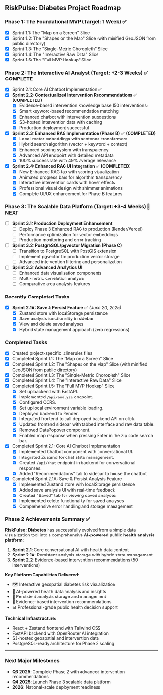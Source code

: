 ## RiskPulse: Diabetes Project Roadmap

### Phase 1: The Foundational MVP (Target: 1 Week) ✅
- [x] Sprint 1.1: The "Map on a Screen" Slice
- [x] Sprint 1.2: The "Shapes on the Map" Slice (with minified GeoJSON from public directory)
- [x] Sprint 1.3: The "Single-Metric Choropleth" Slice
- [x] Sprint 1.4: The "Interactive Raw Data" Slice
- [x] Sprint 1.5: The "Full MVP Hookup" Slice

### Phase 2: The Interactive AI Analyst (Target: +2-3 Weeks) ✅ COMPLETE
- [x] Sprint 2.1: Core AI Chatbot Implementation ✅
- [x] **Sprint 2.2: Contextualized Intervention Recommendations** ✅ **(COMPLETED)**
  - [x] Evidence-based intervention knowledge base (50 interventions)
  - [x] Smart keyword-based recommendation matching
  - [x] Enhanced chatbot with intervention suggestions
  - [x] S3-hosted intervention data with caching
  - [x] Production deployment successful
- [x] **Sprint 2.3: Enhanced RAG Implementation (Phase B)** ✅ **(COMPLETED)**
  - [x] Local vector embeddings with sentence-transformers
  - [x] Hybrid search algorithm (vector + keyword + context)
  - [x] Enhanced scoring system with transparency
  - [x] Advanced API endpoint with detailed metadata
  - [x] 100% success rate with 49% average relevance
- [x] **Sprint 2.4: Enhanced RAG UI Integration** ✅ **(COMPLETED)**
  - [x] New Enhanced RAG tab with scoring visualization
  - [x] Animated progress bars for algorithm transparency
  - [x] Interactive intervention cards with hover effects
  - [x] Professional visual design with shimmer animations
  - [x] Complete UI/UX enhancement for Phase B features

### Phase 3: The Scalable Data Platform (Target: +3-4 Weeks) 🚀 NEXT
- [ ] **Sprint 3.1: Production Deployment Enhancement**
  - [ ] Deploy Phase B Enhanced RAG to production (Render/Vercel)
  - [ ] Performance optimization for vector embeddings
  - [ ] Production monitoring and error tracking
- [ ] **Sprint 3.2: PostgreSQL/pgvector Migration (Phase C)**
  - [ ] Transition to PostgreSQL with PostGIS extension
  - [ ] Implement pgvector for production vector storage
  - [ ] Advanced intervention filtering and personalization
- [ ] **Sprint 3.3: Advanced Analytics UI**
  - [ ] Enhanced data visualization components
  - [ ] Multi-metric correlation analysis
  - [ ] Comparative area analysis features

### Recently Completed Tasks
- [x] **Sprint 2.1A: Save & Persist Feature** ✅ *(June 20, 2025)*
  - [x] Zustand store with localStorage persistence
  - [x] Save analysis functionality in sidebar
  - [x] View and delete saved analyses
  - [x] Hybrid state management approach (zero regressions)

### Completed Tasks
- [x] Created project-specific .clinerules files
- [x] Completed Sprint 1.1: The "Map on a Screen" Slice
- [x] Completed Sprint 1.2: The "Shapes on the Map" Slice (with minified GeoJSON from public directory)
- [x] Completed Sprint 1.3: The "Single-Metric Choropleth" Slice
- [x] Completed Sprint 1.4: The "Interactive Raw Data" Slice
- [x] Completed Sprint 1.5: The "Full MVP Hookup" Slice
    - [x] Set up backend with FastAPI.
    - [x] Implemented `/api/analyze` endpoint.
    - [x] Configured CORS.
    - [x] Set up local environment variable loading.
    - [x] Deployed backend to Render.
    - [x] Integrated frontend to call deployed backend API on click.
    - [x] Updated frontend sidebar with tabbed interface and raw data table.
    - [x] Removed DataPopover component.
    - [x] Enabled map response when pressing Enter in the zip code search bar.
- [x] Completed Sprint 2.1: Core AI Chatbot Implementation
    - [x] Implemented Chatbot component with conversational UI.
    - [x] Integrated Zustand for chat state management.
    - [x] Created `/api/chat` endpoint in backend for conversational responses.
    - [x] Added "Recommendations" tab to sidebar to house the chatbot.
- [x] Completed Sprint 2.1A: Save & Persist Analysis Feature
    - [x] Implemented Zustand store with localStorage persistence
    - [x] Added save analysis UI with real-time feedback
    - [x] Created "Saved" tab for viewing saved analyses
    - [x] Implemented delete functionality for saved analyses
    - [x] Comprehensive error handling and storage management

### Phase 2 Achievements Summary ✅
**RiskPulse: Diabetes** has successfully evolved from a simple data visualization tool into a comprehensive **AI-powered public health analysis platform**:

1. **Sprint 2.1**: Core conversational AI with health data context
2. **Sprint 2.1A**: Persistent analysis storage with hybrid state management  
3. **Sprint 2.2**: Evidence-based intervention recommendations (50 interventions)

**Key Platform Capabilities Delivered:**
- 🗺️ Interactive geospatial diabetes risk visualization
- 🤖 AI-powered health data analysis and insights
- 💾 Persistent analysis storage and management
- 🎯 Evidence-based intervention recommendations
- 📊 Professional-grade public health decision support

**Technical Infrastructure:**
- React + Zustand frontend with Tailwind CSS
- FastAPI backend with OpenRouter AI integration
- S3-hosted geospatial and intervention data
- PostgreSQL-ready architecture for Phase 3 scaling

---

### Next Major Milestones
- **Q3 2025**: Complete Phase 2 with advanced intervention recommendations
- **Q4 2025**: Launch Phase 3 scalable data platform
- **2026**: National-scale deployment readiness